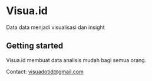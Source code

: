 # Visua.id

Data data menjadi visualisasi dan insight

## Getting started
Visua.id membuat data analisis mudah bagi semua orang.

Contact: visuadotid@gmail.com

